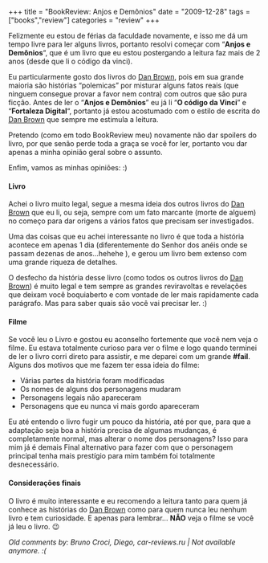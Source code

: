 +++
title = "BookReview: Anjos e Demônios"
date = "2009-12-28"
tags = ["books","review"]
categories = "review"
+++

Felizmente eu estou de férias da faculdade novamente, e isso me dá um
tempo livre para ler alguns livros, portanto resolvi começar com
“**Anjos e Demônios**“, que é um livro que eu estou postergando a
leitura faz mais de 2 anos (desde que li o código da vinci).

Eu particularmente gosto dos livros do [Dan Brown], pois em sua grande
maioria são histórias “polemicas” por misturar alguns fatos reais (que
ninguem consegue provar a favor nem contra) com outros que são pura
ficção. Antes de ler o “**Anjos e Demônios**” eu já li “**O código da
Vinci**” e “**Fortaleza Digital**“, portanto já estou acostumado com o
estilo de escrita do [Dan Brown] que sempre me estimula a leitura.

Pretendo (como em todo BookReview meu) novamente não dar spoilers do
livro, por que senão perde toda a graça se você for ler, portanto vou
dar apenas a minha opinião geral sobre o assunto.

Enfim, vamos as minhas opiniões: :)

#### Livro

Achei o livro muito legal, segue a mesma ideia dos outros livros do [Dan
Brown] que eu li, ou seja, sempre com um fato marcante (morte de alguem)
no começo para dar origens a vários fatos que precisam ser investigados.

Uma das coisas que eu achei interessante no livro é que toda a história
acontece em apenas 1 dia (diferentemente do Senhor dos anéis onde se
passam dezenas de anos…hehehe ), e gerou um livro bem extenso com uma
grande riqueza de detalhes.

O desfecho da história desse livro (como todos os outros livros do [Dan
Brown]) é muito legal e tem sempre as grandes reviravoltas e revelações
que deixam você boquiaberto e com vontade de ler mais rapidamente cada
parágrafo. Mas para saber quais são você vai precisar ler. :)

#### Filme

Se você leu o Livro e gostou eu aconselho fortemente que você nem veja o
filme. Eu estava totalmente curioso para ver o filme e logo quando
terminei de ler o livro corri direto para assistir, e me deparei com um
grande **\#fail**.\
 Alguns dos motivos que me fazem ter essa ideia do filme:

* Várias partes da história foram modificadas
* Os nomes de alguns dos personagens mudaram
* Personagens legais não apareceram
* Personagens que eu nunca vi mais gordo apareceram

Eu até entendo o livro fugir um pouco da história, até por que, para
que a adaptação seja boa a história precisa de algumas mudanças, é
completamente normal, mas alterar o nome dos personagens? Isso para
mim já é demais Final alternativo para fazer com que o personagem
principal tenha mais prestígio para mim também foi totalmente
desnecessário.

#### Considerações finais

O livro é muito interessante e eu recomendo a leitura tanto para quem
já conhece as histórias do [Dan Brown] como para quem nunca leu nenhum
livro e tem curiosidade. E apenas para lembrar… **NÃO** veja o filme
se você já leu o livro. 😉

[Dan Brown]: http://pt.wikipedia.org/wiki/Dan_Brown



_Old comments by: Bruno Croci, Diego, car-reviews.ru | Not available anymore. :(_
